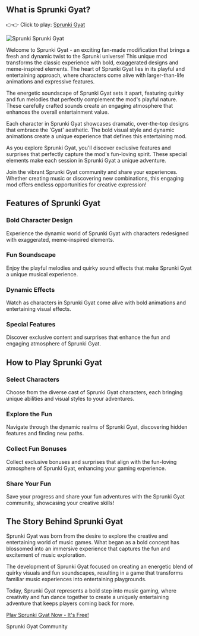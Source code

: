 ## What is Sprunki Gyat?

👉👉 Click to play: [Sprunki Gyat](https://sprunkiscrunkly.com/sprunki-gyat/ "Sprunki Gyat")

![Sprunki Sprunki Gyat](https://s.sprunkiscrunkly.com/raw-games/sprunki-gyat/sprunki-gyat.png "Sprunki Gyat")

Welcome to Sprunki Gyat - an exciting fan-made modification that brings a fresh and dynamic twist to the Sprunki universe! This unique mod transforms the classic experience with bold, exaggerated designs and meme-inspired elements. The heart of Sprunki Gyat lies in its playful and entertaining approach, where characters come alive with larger-than-life animations and expressive features.

The energetic soundscape of Sprunki Gyat sets it apart, featuring quirky and fun melodies that perfectly complement the mod's playful nature. These carefully crafted sounds create an engaging atmosphere that enhances the overall entertainment value.

Each character in Sprunki Gyat showcases dramatic, over-the-top designs that embrace the 'Gyat' aesthetic. The bold visual style and dynamic animations create a unique experience that defines this entertaining mod.

As you explore Sprunki Gyat, you'll discover exclusive features and surprises that perfectly capture the mod's fun-loving spirit. These special elements make each session in Sprunki Gyat a unique adventure.

Join the vibrant Sprunki Gyat community and share your experiences. Whether creating music or discovering new combinations, this engaging mod offers endless opportunities for creative expression!

## Features of Sprunki Gyat

### Bold Character Design

Experience the dynamic world of Sprunki Gyat with characters redesigned with exaggerated, meme-inspired elements.

### Fun Soundscape

Enjoy the playful melodies and quirky sound effects that make Sprunki Gyat a unique musical experience.

### Dynamic Effects

Watch as characters in Sprunki Gyat come alive with bold animations and entertaining visual effects.

### Special Features

Discover exclusive content and surprises that enhance the fun and engaging atmosphere of Sprunki Gyat.

## How to Play Sprunki Gyat

### Select Characters

Choose from the diverse cast of Sprunki Gyat characters, each bringing unique abilities and visual styles to your adventures.

### Explore the Fun

Navigate through the dynamic realms of Sprunki Gyat, discovering hidden features and finding new paths.

### Collect Fun Bonuses

Collect exclusive bonuses and surprises that align with the fun-loving atmosphere of Sprunki Gyat, enhancing your gaming experience.

### Share Your Fun

Save your progress and share your fun adventures with the Sprunki Gyat community, showcasing your creative skills!

## The Story Behind Sprunki Gyat

Sprunki Gyat was born from the desire to explore the creative and entertaining world of music games. What began as a bold concept has blossomed into an immersive experience that captures the fun and excitement of music exploration.

The development of Sprunki Gyat focused on creating an energetic blend of quirky visuals and fun soundscapes, resulting in a game that transforms familiar music experiences into entertaining playgrounds.

Today, Sprunki Gyat represents a bold step into music gaming, where creativity and fun dance together to create a uniquely entertaining adventure that keeps players coming back for more.

[Play Sprunki Gyat Now - It's Free!](https://sprunkiscrunkly.com/sprunki-gyat/)

Sprunki Gyat Community
